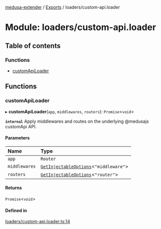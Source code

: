[medusa-extender](../README.md) / [Exports](../modules.md) / loaders/custom-api.loader

# Module: loaders/custom-api.loader

## Table of contents

### Functions

- [customApiLoader](loaders_custom_api_loader.md#customapiloader)

## Functions

### customApiLoader

▸ **customApiLoader**(`app`, `middlewares`, `routers`): `Promise`<`void`\>

**`internal`**
Apply middlewares and routes on the underlying @medusajs customApi API.

#### Parameters

| Name | Type |
| :------ | :------ |
| `app` | `Router` |
| `middlewares` | [`GetInjectableOptions`](core_types.md#getinjectableoptions)<``"middleware"``\> |
| `routers` | [`GetInjectableOptions`](core_types.md#getinjectableoptions)<``"router"``\> |

#### Returns

`Promise`<`void`\>

#### Defined in

[loaders/custom-api.loader.ts:14](https://github.com/adrien2p/medusa-extender/blob/71ceaa3/src/loaders/custom-api.loader.ts#L14)
